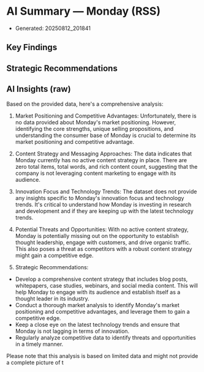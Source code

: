 # AI Summary — Monday (RSS)

- Generated: 20250812_201841

## Key Findings

## Strategic Recommendations

## AI Insights (raw)

Based on the provided data, here's a comprehensive analysis:

1. Market Positioning and Competitive Advantages:
Unfortunately, there is no data provided about Monday's market positioning. However, identifying the core strengths, unique selling propositions, and understanding the consumer base of Monday is crucial to determine its market positioning and competitive advantage.

2. Content Strategy and Messaging Approaches:
The data indicates that Monday currently has no active content strategy in place. There are zero total items, total words, and rich content count, suggesting that the company is not leveraging content marketing to engage with its audience. 

3. Innovation Focus and Technology Trends:
The dataset does not provide any insights specific to Monday's innovation focus and technology trends. It's critical to understand how Monday is investing in research and development and if they are keeping up with the latest technology trends.

4. Potential Threats and Opportunities:
With no active content strategy, Monday is potentially missing out on the opportunity to establish thought leadership, engage with customers, and drive organic traffic. This also poses a threat as competitors with a robust content strategy might gain a competitive edge.

5. Strategic Recommendations:
- Develop a comprehensive content strategy that includes blog posts, whitepapers, case studies, webinars, and social media content. This will help Monday to engage with its audience and establish itself as a thought leader in its industry.
- Conduct a thorough market analysis to identify Monday's market positioning and competitive advantages, and leverage them to gain a competitive edge.
- Keep a close eye on the latest technology trends and ensure that Monday is not lagging in terms of innovation.
- Regularly analyze competitive data to identify threats and opportunities in a timely manner. 

Please note that this analysis is based on limited data and might not provide a complete picture of t